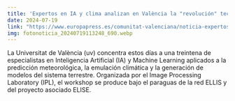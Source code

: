 ```yaml
---
title: 'Expertos en IA y clima analizan en València la "revolución" tecnológica aplicada a la predicción meteorológica'
date: 2024-07-19
link: "https://www.europapress.es/comunitat-valenciana/noticia-expertos-ia-clima-analizan-valencia-revolucion-tecnologica-aplicada-prediccion-meteorologica-20240719113248.html"
img: fotonoticia_20240719113248_690.webp
---
```


La Universitat de València (uv) concentra estos días a una treintena de especialistas en Inteligencia Artificial (IA) y Machine Learning aplicados a la predicción meteorológica, la emulación climática y la generación de modelos del sistema terrestre. Organizada por el Image Processing Laboratory (IPL), el workshop se produce bajo el paraguas de la red ELLIS y del proyecto asociado ELISE.